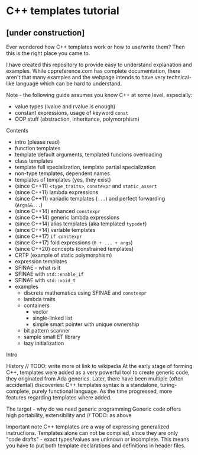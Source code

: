 # C++ templates tutorial

## [under construction]

Ever wondered how C++ templates work or how to use/write them? Then this is the right place you came to.

I have created this repository to provide easy to understand explanation and examples. While cppreference.com has complete documentation, there aren't that many examples and the webpage intends to have very technical-like language which can be hard to understand.

Note - the following guide assumes you know C++ at some level, especially:
- value types (lvalue and rvalue is enough)
- constant expressions, usage of keyword `const`
- OOP stuff (abstraction, inheritance, polymorphism)

Contents
- intro (please read)
- function templates
- template default arguments, templated funcions overloading
- class templates
- template full specialization, template partial specialization
- non-type templates, dependent names
- templates of templates (yes, they exist)
- (since C++11) `<type_traits>`, `constexpr` and `static_assert`
- (since C++11) lambda expressions
- (since C++11) variadic templates (`...`) and perfect forwarding (`Args&&...`)
- (since C++14) enhanced `constexpr`
- (since C++14) generic lambda expressions
- (since C++14) alias templates (aka templated `typedef`)
- (since C++14) variable templates
- (since C++17) `if constexpr`
- (since C++17) fold expressions (`0 + ... + args`)
- (since C++20) concepts (constrained templates)
- CRTP (example of static polymorphism)
- expression templates
- SFINAE - what is it
- SFINAE with `std::enable_if`
- SFINAE with `std::void_t`
- examples
  - discrete mathematics using SFINAE and `constexpr`
  - lambda traits
  - containers
    - vector
    - single-linked list
    - simple smart pointer with unique ownership
  - bit pattern scanner
  - sample small ET library
  - lazy initialization


Intro

History // TODO: write more ot link to wikipedia
At the early stage of forming C++, templates were added as a very powerful tool to create generic code, they originated from Ada generics. Later, there have been multiple (often accidental) discoveries: C++ templates syntax is a standalone, turing-complete, purely functional language. As the time progressed, more features regarding templates where added.

The target - why do we need generic programming
Generic code offers high portability, extensibility and // TODO: as above

Important note
C++ templates are a way of expressing generalized instructions. Templates alone can not be compiled, since they are only "code drafts" - exact types/values are unknown or incomplete. This means you have to put both template declarations and definitions in header files.
